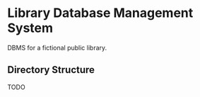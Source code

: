 # Library Database Management System
DBMS for a fictional public library.

## Directory Structure
TODO